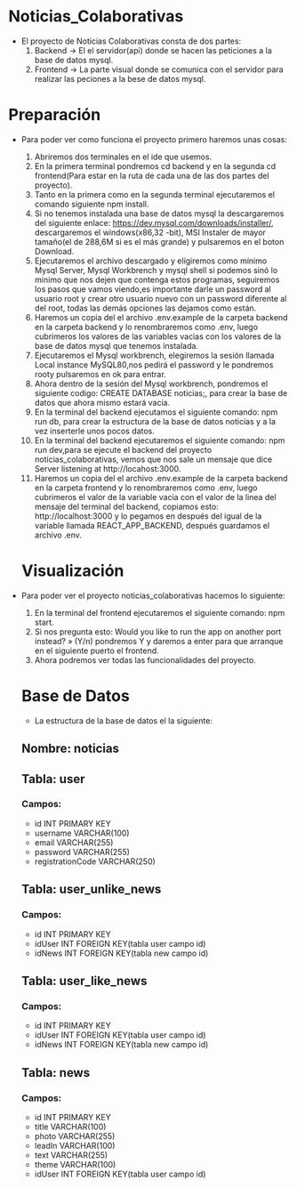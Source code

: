 # Noticias_Colaborativas

- El proyecto de Noticias Colaborativas consta de dos partes:
  1. Backend -> El el servidor(api) donde se hacen las peticiones a la base de datos mysql.
  2. Frontend -> La parte visual donde se comunica con el servidor para realizar las peciones a la bese de datos mysql.

# Preparación

- Para poder ver como funciona el proyecto primero haremos unas cosas:

  1. Abriremos dos terminales en el ide que usemos.
  2. En la primera terminal pondremos cd backend y en la segunda cd frontend(Para estar en la ruta de cada una de las dos partes del proyecto).
  3. Tanto en la primera como en la segunda terminal ejecutaremos el comando siguiente npm install.
  4. Si no tenemos instalada una base de datos mysql la descargaremos del siguiente enlace: https://dev.mysql.com/downloads/installer/, descargaremos el windows(x86,32 -bit), MSI Instaler de mayor tamaño(el de 288,6M si es el más grande) y pulsaremos en el boton Download.
  5. Ejecutaremos el archivo descargado y eligiremos como mínimo Mysql Server, Mysql Workbrench y mysql shell si podemos sinó lo minimo que nos dejen que contenga estos programas, seguiremos los pasos que vamos viendo,es importante darle un password al usuario root y crear otro usuario nuevo con un password diferente al del root, todas las demás opciones las dejamos como están.
  6. Haremos un copia del el archivo .env.example de la carpeta backend en la carpeta backend y lo renombraremos como .env, luego cubrimeros los valores de las variables vacias con los valores de la base de datos mysql que tenemos instalada.
  7. Ejecutaremos el Mysql workbrench, elegiremos la sesión llamada Local instance MySQL80,nos pedirá el password y le pondremos rooty pulsaremos en ok para entrar.
  8. Ahora dentro de la sesión del Mysql workbrench, pondremos el siguiente codigo: CREATE DATABASE noticias;, para crear la base de datos que ahora mismo estará vacia.
  9. En la terminal del backend ejecutamos el siguiente comando: npm run db, para crear la estructura de la base de datos noticias y a la vez inserterle unos pocos datos.
  10. En la terminal del backend ejecutaremos el siguiente comando: npm run dev,para se ejecute el backend del proyecto noticias_colaborativas, vemos que nos sale un mensaje que dice Server listening at http://locahost:3000.
  11. Haremos un copia del el archivo .env.example de la carpeta backend en la carpeta frontend y lo renombraremos como .env, luego cubrimeros el valor de la variable vacia con el valor de la linea del mensaje del terminal del backend, copiamos esto: http://localhost:3000 y lo pegamos en después del igual de la variable llamada REACT_APP_BACKEND, después guardamos el archivo .env.

  # Visualización

- Para poder ver el proyecto noticias_colaborativas hacemos lo siguiente:

  1. En la terminal del frontend ejecutaremos el siguiente comando: npm start.
  2. Si nos pregunta esto: Would you like to run the app on another port instead? » (Y/n) pondremos Y y daremos a enter para que arranque en el siguiente puerto el frontend.
  3. Ahora podremos ver todas las funcionalidades del proyecto.

  # Base de Datos

  - La estructura de la base de datos el la siguiente:

  ## Nombre: noticias

  ## Tabla: user

  ### Campos:

  - id INT PRIMARY KEY
  - username VARCHAR(100)
  - email VARCHAR(255)
  - password VARCHAR(255)
  - registrationCode VARCHAR(250)

  ## Tabla: user_unlike_news

  ### Campos:

  - id INT PRIMARY KEY
  - idUser INT FOREIGN KEY(tabla user campo id)
  - idNews INT FOREIGN KEY(tabla new campo id)

  ## Tabla: user_like_news

  ### Campos:

  - id INT PRIMARY KEY
  - idUser INT FOREIGN KEY(tabla user campo id)
  - idNews INT FOREIGN KEY(tabla new campo id)

  ## Tabla: news

  ### Campos:

  - id INT PRIMARY KEY
  - title VARCHAR(100)
  - photo VARCHAR(255)
  - leadIn VARCHAR(100)
  - text VARCHAR(255)
  - theme VARCHAR(100)
  - idUser INT FOREIGN KEY(tabla user campo id)
